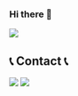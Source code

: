 ### Hi there 👋
 <img src="https://capsule-render.vercel.app/api?type=Rect&color=A3DCBE&height=300&section=header&text=Welcome%20to%20My%20Git&fontSize=90" />
        
## 📞 Contact 📞
<a href="mailto:djop1212@gmail.com" target="_blank"><img src="https://img.shields.io/badge/Gmail-EA4335?style=flat-square&logo=Gmail&logoColor=white"></a>
<a href="https://www.instagram.com/choi_sae27" target="_blank"> <img src="https://img.shields.io/badge/Instagram-E4405F?style=flat-square&logo=Instagram&logoColor=white"> </a>


